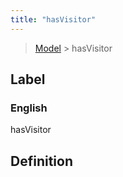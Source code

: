 ```yaml
---
title: "hasVisitor"
---
```


> [Model](../../) > hasVisitor

## Label

### English
hasVisitor


## Definition



    

